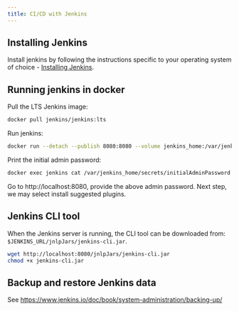 ```yaml
---
title: CI/CD with Jenkins
---
```


## Installing Jenkins

Install jenkins by following the instructions specific to your operating system
of choice - [Installing Jenkins](https://www.jenkins.io/doc/book/installing/).


## Running jenkins in docker

Pull the LTS Jenkins image:
```bash
docker pull jenkins/jenkins:lts
```

Run jenkins:
```bash
docker run --detach --publish 8080:8080 --volume jenkins_home:/var/jenkins_home --name jenkins jenkins/jenkins:lts
```

Print the initial admin password:
```bash
docker exec jenkins cat /var/jenkins_home/secrets/initialAdminPassword
```

Go to http://localhost:8080, provide the above admin password. Next step, we may
select install suggested plugins.


## Jenkins CLI tool

When the Jenkins server is running, the CLI tool can be downloaded from:
`$JENKINS_URL/jnlpJars/jenkins-cli.jar`.

```bash
wget http://localhost:8080/jnlpJars/jenkins-cli.jar
chmod +x jenkins-cli.jar
```


## Backup and restore Jenkins data

See https://www.jenkins.io/doc/book/system-administration/backing-up/
